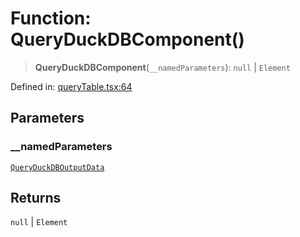 # Function: QueryDuckDBComponent()

> **QueryDuckDBComponent**(`__namedParameters`): `null` \| `Element`

Defined in: [queryTable.tsx:64](https://github.com/GeoDaCenter/openassistant/blob/a5eebdb32e6bf1b6b4eedf634485568edcefaa57/packages/duckdb/src/queryTable.tsx#L64)

## Parameters

### \_\_namedParameters

[`QueryDuckDBOutputData`](../type-aliases/QueryDuckDBOutputData.md)

## Returns

`null` \| `Element`
